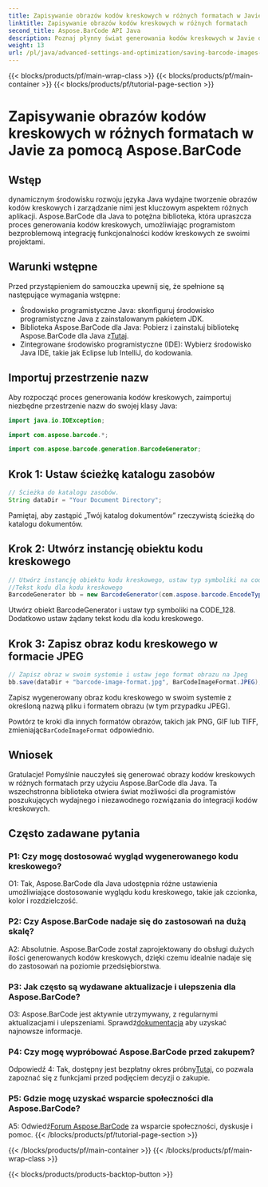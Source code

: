 ```yaml
---
title: Zapisywanie obrazów kodów kreskowych w różnych formatach w Javie za pomocą Aspose.BarCode
linktitle: Zapisywanie obrazów kodów kreskowych w różnych formatach
second_title: Aspose.BarCode API Java
description: Poznaj płynny świat generowania kodów kreskowych w Javie dzięki Aspose.BarCode. Dowiedz się, jak bez wysiłku zapisywać obrazy kodów kreskowych w różnych formatach.
weight: 13
url: /pl/java/advanced-settings-and-optimization/saving-barcode-images-different-formats/
---
```


{{< blocks/products/pf/main-wrap-class >}}
{{< blocks/products/pf/main-container >}}
{{< blocks/products/pf/tutorial-page-section >}}

# Zapisywanie obrazów kodów kreskowych w różnych formatach w Javie za pomocą Aspose.BarCode

## Wstęp

dynamicznym środowisku rozwoju języka Java wydajne tworzenie obrazów kodów kreskowych i zarządzanie nimi jest kluczowym aspektem różnych aplikacji. Aspose.BarCode dla Java to potężna biblioteka, która upraszcza proces generowania kodów kreskowych, umożliwiając programistom bezproblemową integrację funkcjonalności kodów kreskowych ze swoimi projektami.

## Warunki wstępne

Przed przystąpieniem do samouczka upewnij się, że spełnione są następujące wymagania wstępne:

- Środowisko programistyczne Java: skonfiguruj środowisko programistyczne Java z zainstalowanym pakietem JDK.
-  Biblioteka Aspose.BarCode dla Java: Pobierz i zainstaluj bibliotekę Aspose.BarCode dla Java z[Tutaj](https://releases.aspose.com/barcode/java/).
- Zintegrowane środowisko programistyczne (IDE): Wybierz środowisko Java IDE, takie jak Eclipse lub IntelliJ, do kodowania.

## Importuj przestrzenie nazw

Aby rozpocząć proces generowania kodów kreskowych, zaimportuj niezbędne przestrzenie nazw do swojej klasy Java:

```java
import java.io.IOException;

import com.aspose.barcode.*;

import com.aspose.barcode.generation.BarcodeGenerator;
```

## Krok 1: Ustaw ścieżkę katalogu zasobów

```java
// Ścieżka do katalogu zasobów.
String dataDir = "Your Document Directory";
```

Pamiętaj, aby zastąpić „Twój katalog dokumentów” rzeczywistą ścieżką do katalogu dokumentów.

## Krok 2: Utwórz instancję obiektu kodu kreskowego

```java
// Utwórz instancję obiektu kodu kreskowego, ustaw typ symboliki na code128 i ustaw
//Tekst kodu dla kodu kreskowego
BarcodeGenerator bb = new BarcodeGenerator(com.aspose.barcode.EncodeTypes.CODE_128, "1234567");
```

Utwórz obiekt BarcodeGenerator i ustaw typ symboliki na CODE_128. Dodatkowo ustaw żądany tekst kodu dla kodu kreskowego.

## Krok 3: Zapisz obraz kodu kreskowego w formacie JPEG

```java
// Zapisz obraz w swoim systemie i ustaw jego format obrazu na Jpeg
bb.save(dataDir + "barcode-image-format.jpg", BarCodeImageFormat.JPEG);
```

Zapisz wygenerowany obraz kodu kreskowego w swoim systemie z określoną nazwą pliku i formatem obrazu (w tym przypadku JPEG).

 Powtórz te kroki dla innych formatów obrazów, takich jak PNG, GIF lub TIFF, zmieniając`BarCodeImageFormat` odpowiednio.

## Wniosek

Gratulacje! Pomyślnie nauczyłeś się generować obrazy kodów kreskowych w różnych formatach przy użyciu Aspose.BarCode dla Java. Ta wszechstronna biblioteka otwiera świat możliwości dla programistów poszukujących wydajnego i niezawodnego rozwiązania do integracji kodów kreskowych.

## Często zadawane pytania

### P1: Czy mogę dostosować wygląd wygenerowanego kodu kreskowego?

O1: Tak, Aspose.BarCode dla Java udostępnia różne ustawienia umożliwiające dostosowanie wyglądu kodu kreskowego, takie jak czcionka, kolor i rozdzielczość.

### P2: Czy Aspose.BarCode nadaje się do zastosowań na dużą skalę?

A2: Absolutnie. Aspose.BarCode został zaprojektowany do obsługi dużych ilości generowanych kodów kreskowych, dzięki czemu idealnie nadaje się do zastosowań na poziomie przedsiębiorstwa.

### P3: Jak często są wydawane aktualizacje i ulepszenia dla Aspose.BarCode?

 O3: Aspose.BarCode jest aktywnie utrzymywany, z regularnymi aktualizacjami i ulepszeniami. Sprawdź[dokumentacja](https://reference.aspose.com/barcode/java/) aby uzyskać najnowsze informacje.

### P4: Czy mogę wypróbować Aspose.BarCode przed zakupem?

 Odpowiedź 4: Tak, dostępny jest bezpłatny okres próbny[Tutaj](https://releases.aspose.com/), co pozwala zapoznać się z funkcjami przed podjęciem decyzji o zakupie.

### P5: Gdzie mogę uzyskać wsparcie społeczności dla Aspose.BarCode?

 A5: Odwiedź[Forum Aspose.BarCode](https://forum.aspose.com/c/barcode/13) za wsparcie społeczności, dyskusje i pomoc.
{{< /blocks/products/pf/tutorial-page-section >}}

{{< /blocks/products/pf/main-container >}}
{{< /blocks/products/pf/main-wrap-class >}}

{{< blocks/products/products-backtop-button >}}
